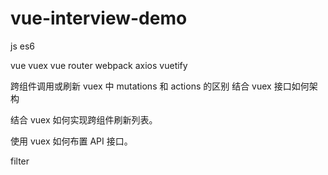 # vue-interview-demo

js
es6

vue
vuex
vue router
webpack
axios
vuetify

跨组件调用或刷新
vuex 中 mutations 和 actions 的区别
结合 vuex 接口如何架构

结合 vuex 如何实现跨组件刷新列表。

使用 vuex 如何布置 API 接口。

filter

